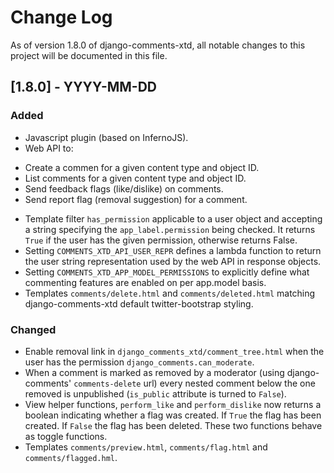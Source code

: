 # Change Log

As of version 1.8.0 of django-comments-xtd, all notable changes to this project will be documented in this file.


## [1.8.0] - YYYY-MM-DD

### Added

- Javascript plugin (based on InfernoJS).
- Web API to:
 * Create a commen for a given content type and object ID.
 * List comments for a given content type and object ID.
 * Send feedback flags (like/dislike) on comments.
 * Send report flag (removal suggestion) for a comment.
- Template filter `has_permission` applicable to a user object and accepting a string specifying the `app_label.permission` being checked. It returns `True` if the user has the given permission, otherwise returns False. 
- Setting `COMMENTS_XTD_API_USER_REPR` defines a lambda function to return the user string representation used by the web API in response objects.
- Setting `COMMENTS_XTD_APP_MODEL_PERMISSIONS` to explicitly define what commenting features are enabled on per app.model basis.
- Templates `comments/delete.html` and `comments/deleted.html` matching django-comments-xtd default twitter-bootstrap styling.

### Changed

- Enable removal link in `django_comments_xtd/comment_tree.html` when the user has the permission `django_comments.can_moderate`.
- When a comment is marked as removed by a moderator (using django-comments' `comments-delete` url) every nested comment below the one removed is unpublished (`is_public` attribute is turned to `False`).
- View helper functions, `perform_like` and `perform_dislike` now returns a boolean indicating whether a flag was created. If `True` the flag has been created. If `False` the flag has been deleted. These two functions behave as toggle functions.
- Templates `comments/preview.html`, `comments/flag.html` and `comments/flagged.hml`.
